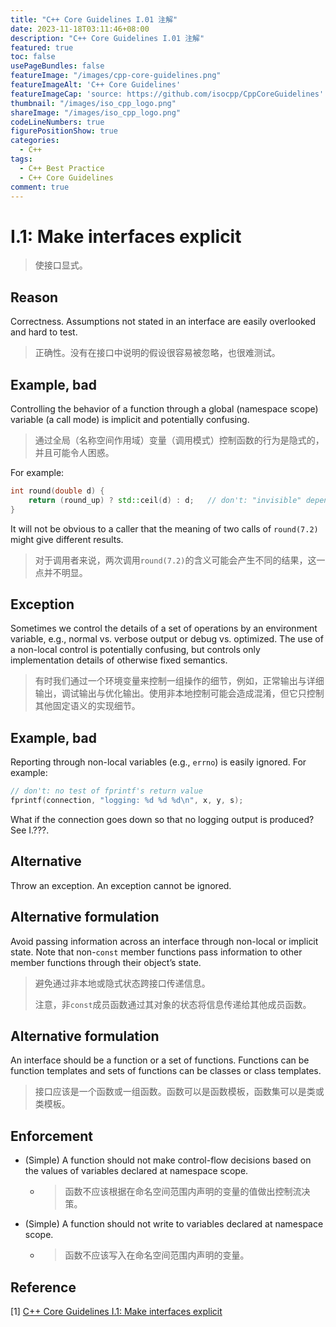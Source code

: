 ```yaml
---
title: "C++ Core Guidelines I.01 注解"
date: 2023-11-18T03:11:46+08:00
description: "C++ Core Guidelines I.01 注解"
featured: true
toc: false
usePageBundles: false
featureImage: "/images/cpp-core-guidelines.png"
featureImageAlt: 'C++ Core Guidelines'
featureImageCap: 'source: https://github.com/isocpp/CppCoreGuidelines'
thumbnail: "/images/iso_cpp_logo.png"
shareImage: "/images/iso_cpp_logo.png"
codeLineNumbers: true
figurePositionShow: true
categories:
  - C++
tags:
  - C++ Best Practice
  - C++ Core Guidelines
comment: true
---
```


# I.1: Make interfaces explicit

>使接口显式。

## Reason

Correctness. Assumptions not stated in an interface are easily overlooked and hard to test.

>正确性。没有在接口中说明的假设很容易被忽略，也很难测试。

## Example, bad

Controlling the behavior of a function through a global (namespace scope) variable (a call mode) is implicit and potentially confusing.

> 通过全局（名称空间作用域）变量（调用模式）控制函数的行为是隐式的，并且可能令人困惑。

For example:

```c++
int round(double d) {
    return (round_up) ? std::ceil(d) : d;	// don't: "invisible" dependency
}
```

It will not be obvious to a caller that the meaning of two calls of `round(7.2)` might give different results.

>对于调用者来说，两次调用`round(7.2)`的含义可能会产生不同的结果，这一点并不明显。

## Exception

Sometimes we control the details of a set of operations by an environment variable, e.g., normal vs. verbose output or debug vs. optimized. The use of a non-local control is potentially confusing, but controls only implementation details of otherwise fixed semantics.

>有时我们通过一个环境变量来控制一组操作的细节，例如，正常输出与详细输出，调试输出与优化输出。使用非本地控制可能会造成混淆，但它只控制其他固定语义的实现细节。

## Example, bad

Reporting through non-local variables (e.g., `errno`) is easily ignored. For example:

```c++
// don't: no test of fprintf's return value
fprintf(connection, "logging: %d %d %d\n", x, y, s);
```

What if the connection goes down so that no logging output is produced? See I.???.

## Alternative

Throw an exception. An exception cannot be ignored.

## Alternative formulation

Avoid passing information across an interface through non-local or implicit state. Note that non-`const` member functions pass information to other member functions through their object’s state.

>避免通过非本地或隐式状态跨接口传递信息。
>
>注意，非`const`成员函数通过其对象的状态将信息传递给其他成员函数。

## Alternative formulation

An interface should be a function or a set of functions. Functions can be function templates and sets of functions can be classes or class templates.

> 接口应该是一个函数或一组函数。函数可以是函数模板，函数集可以是类或类模板。

## Enforcement

- (Simple) A function should not make control-flow decisions based on the values of variables declared at namespace scope.

  - > 函数不应该根据在命名空间范围内声明的变量的值做出控制流决策。

- (Simple) A function should not write to variables declared at namespace scope.

  - > 函数不应该写入在命名空间范围内声明的变量。

## Reference

[1] [C++ Core Guidelines I.1: Make interfaces explicit](https://isocpp.github.io/CppCoreGuidelines/CppCoreGuidelines#i1-make-interfaces-explicit)
